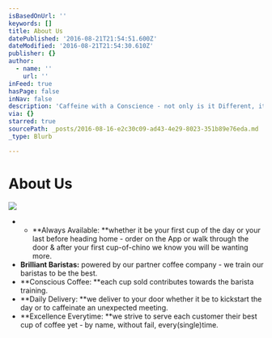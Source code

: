 ```yaml
---
isBasedOnUrl: ''
keywords: []
title: About Us
datePublished: '2016-08-21T21:54:51.600Z'
dateModified: '2016-08-21T21:54:30.610Z'
publisher: {}
author:
  - name: ''
    url: ''
inFeed: true
hasPage: false
inNav: false
description: 'Caffeine with a Conscience - not only is it Different, it''s kind.'
via: {}
starred: true
sourcePath: _posts/2016-08-16-e2c30c09-ad43-4e29-8023-351b89e76eda.md
_type: Blurb

---
```

# About Us
![](https://the-grid-user-content.s3-us-west-2.amazonaws.com/374a8766-c374-403d-9b1e-fc49e4b462fb.jpg)

* * **Always Available: **whether it be your first cup of the day or your last before heading home - order on the App or walk through the door & after your first cup-of-chino we know you will be wanting more.
* **Brilliant Baristas:** powered by our partner coffee company - we train our baristas to be the best.
* **Conscious Coffee: **each cup sold contributes towards the barista training.
* **Daily Delivery: **we deliver to your door whether it be to kickstart the day or to caffeinate an unexpected meeting.
* **Excellence Everytime: **we strive to serve each customer their best cup of coffee yet - by name, without fail, every(single)time.